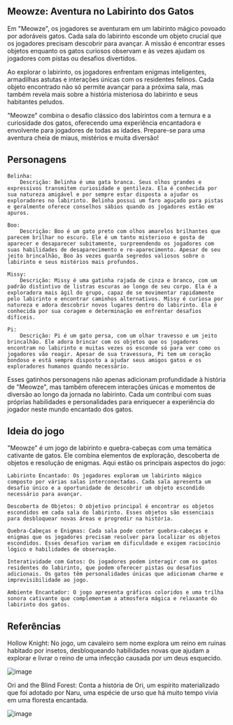 ## Meowze: Aventura no Labirinto dos Gatos

Em "Meowze", os jogadores se aventuram em um labirinto mágico povoado por adoráveis gatos. Cada sala do labirinto esconde um objeto crucial que os jogadores precisam descobrir para avançar. A missão é encontrar esses objetos enquanto os gatos curiosos observam e às vezes ajudam os jogadores com pistas ou desafios divertidos.

Ao explorar o labirinto, os jogadores enfrentam enigmas inteligentes, armadilhas astutas e interações únicas com os residentes felinos. Cada objeto encontrado não só permite avançar para a próxima sala, mas também revela mais sobre a história misteriosa do labirinto e seus habitantes peludos.

"Meowze" combina o desafio clássico dos labirintos com a ternura e a curiosidade dos gatos, oferecendo uma experiência encantadora e envolvente para jogadores de todas as idades. Prepare-se para uma aventura cheia de miaus, mistérios e muita diversão!

## Personagens

    Belinha:
        Descrição: Belinha é uma gata branca. Seus olhos grandes e expressivos transmitem curiosidade e gentileza. Ela é conhecida por sua natureza amigável e por sempre estar disposta a ajudar os exploradores no labirinto. Belinha possui um faro aguçado para pistas e geralmente oferece conselhos sábios quando os jogadores estão em apuros.

    Boo:
        Descrição: Boo é um gato preto com olhos amarelos brilhantes que parecem brilhar no escuro. Ele é um tanto misterioso e gosta de aparecer e desaparecer subitamente, surpreendendo os jogadores com suas habilidades de desaparecimento e re-aparecimento. Apesar de seu jeito brincalhão, Boo às vezes guarda segredos valiosos sobre o labirinto e seus mistérios mais profundos.

    Missy:
        Descrição: Missy é uma gatinha rajada de cinza e branco, com um padrão distintivo de listras escuras ao longo de seu corpo. Ela é a exploradora mais ágil do grupo, capaz de se movimentar rapidamente pelo labirinto e encontrar caminhos alternativos. Missy é curiosa por natureza e adora descobrir novos lugares dentro do labirinto. Ela é conhecida por sua coragem e determinação em enfrentar desafios difíceis.

    Pi:
        Descrição: Pi é um gato persa, com um olhar travesso e um jeito brincalhão. Ele adora brincar com os objetos que os jogadores encontram no labirinto e muitas vezes os esconde só para ver como os jogadores vão reagir. Apesar de sua travessura, Pi tem um coração bondoso e está sempre disposto a ajudar seus amigos gatos e os exploradores humanos quando necessário.

Esses gatinhos personagens não apenas adicionam profundidade à história de "Meowze", mas também oferecem interações únicas e momentos de diversão ao longo da jornada no labirinto. Cada um contribui com suas próprias habilidades e personalidades para enriquecer a experiência do jogador neste mundo encantado dos gatos.

## Ideia do jogo

"Meowze" é um jogo de labirinto e quebra-cabeças com uma temática cativante de gatos. Ele combina elementos de exploração, descoberta de objetos e resolução de enigmas. Aqui estão os principais aspectos do jogo:

    Labirinto Encantado: Os jogadores exploram um labirinto mágico composto por várias salas interconectadas. Cada sala apresenta um desafio único e a oportunidade de descobrir um objeto escondido necessário para avançar.

    Descoberta de Objetos: O objetivo principal é encontrar os objetos escondidos em cada sala do labirinto. Esses objetos são essenciais para desbloquear novas áreas e progredir na história.

    Quebra-Cabeças e Enigmas: Cada sala pode conter quebra-cabeças e enigmas que os jogadores precisam resolver para localizar os objetos escondidos. Esses desafios variam em dificuldade e exigem raciocínio lógico e habilidades de observação.

    Interatividade com Gatos: Os jogadores podem interagir com os gatos residentes do labirinto, que podem oferecer pistas ou desafios adicionais. Os gatos têm personalidades únicas que adicionam charme e imprevisibilidade ao jogo.

    Ambiente Encantador: O jogo apresenta gráficos coloridos e uma trilha sonora cativante que complementam a atmosfera mágica e relaxante do labirinto dos gatos.

## Referências

Hollow Knight: No jogo, um cavaleiro sem nome explora um reino em ruínas habitado por insetos, desbloqueando habilidades novas que ajudam a explorar e livrar o reino de uma infecção causada por um deus esquecido.

![image](https://github.com/mvplay-s/Pilatus/assets/160233270/ac96194c-0365-43c8-a6c0-22453654f578)


Ori and the Blind Forest: Conta a história de Ori, um espírito materializado que foi adotado por Naru, uma espécie de urso que há muito tempo vivia em uma floresta encantada. 

![image](https://github.com/mvplay-s/Pilatus/assets/160233270/8aee17e8-43d7-49dd-b6ea-f4c1fa905d22)

